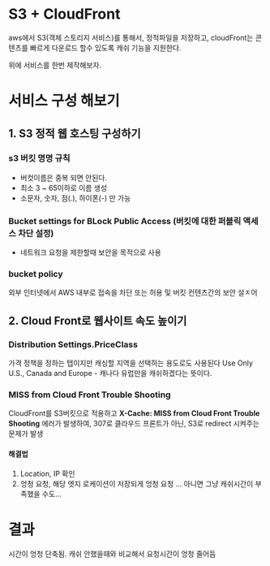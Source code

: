 # S3 + CloudFront

aws에서 S3(객체 스토리지 서비스)를 통해서, 정적파일을 저장하고,
cloudFront는 콘텐츠를 빠르게 다운로드 할수 있도록 캐쉬 기능을 지원한다.

위에 서비스를 한번 제작해보자.

# 서비스 구성 해보기

## 1. S3 정적 웹 호스팅 구성하기

### s3 버킷 명명 규칙
- 버컷이름은 중복 되면 안된다.
- 최소 3 ~ 65이하로 이름 생성
- 소문자, 숫자, 점(.), 하이폰(-) 만 가능

### Bucket settings for BLock Public Access (버킷에 대한 퍼블릭 액세스 차단 설정)
- 네트워크 요청을 제한할때 보안을 목적으로 사용


### bucket policy
외부 인터넷에서 AWS 내부로 접속을 차단 또는 허용 및
버킷 컨텐츠간의 보안 설ㅈ어


## 2. Cloud Front로 웹사이트 속도 높이기

### Distribution Settings.PriceClass
가격 정책을 정하는 탭이지만 캐싱할 지역을 선택하는 용도로도 사용된다
  Use Only U.S., Canada and Europe  - 캐나다 유럽만을 캐쉬하겠다는 뜻이다.

### MISS from Cloud Front Trouble Shooting

CloudFront를 S3버킷으로 적용하고 <B>X-Cache: MISS from Cloud Front Trouble Shooting</B> 에러가 발생하여,
307로 클라우드 프론트가 아닌, S3로 redirect 시켜주는 문제가 발생

#### 해결법
 1. Location, IP 확인
 2. 엉청 요청, 해당 엣지 로케이션이 저장되게 엉청 요청
 ... 아니면 그냥 캐쉬시간이 부족했을 수도...



 # 결과
시간이 엉청 단축됨. 캐쉬 안했을때와 비교해서 요청시간이 엉청 줄어듬